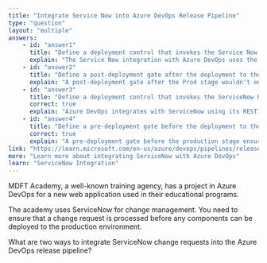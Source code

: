 ```yaml
---
title: "Integrate Service Now into Azure DevOps Release Pipeline"
type: "question"
layout: "multiple"
answers:
    - id: "answer1"
      title: "Define a deployment control that invokes the Service Now SOAP API"
      explain: "The Service Now integration with Azure DevOps uses the REST API, not the SOAP API, for change management integrations."
    - id: "answer2"
      title: "Define a post-deployment gate after the deployment to the Prod stage"
      explain: "A post-deployment gate after the Prod stage wouldn't ensure change requests are processed before production deployment. Post-deployment gates are used to validate deployments after they occur."
    - id: "answer3"
      title: "Define a deployment control that invokes the ServiceNow REST API"
      correct: true
      explain: "Azure DevOps integrates with ServiceNow using its REST API to manage change requests. This allows for creating, updating, and validating change requests as part of the deployment pipeline."
    - id: "answer4"
      title: "Define a pre-deployment gate before the deployment to the Prod stage"
      correct: true
      explain: "A pre-deployment gate before the production stage ensures the Service Now change request is validated and approved before allowing deployment to proceed to production, which satisfies the requirement of processing change requests before production deployment."
link: "https://learn.microsoft.com/en-us/azure/devops/pipelines/release/approvals/servicenow"
more: "Learn more about integrating ServiceNow with Azure DevOps"
learn: "ServiceNow Integration"
---
```

MDFT Academy, a well-known training agency, has a project in Azure DevOps for a new web application used in their educational programs.

The academy uses ServiceNow for change management. You need to ensure that a change request is processed before any components can be deployed to the production environment.

What are two ways to integrate ServiceNow change requests into the Azure DevOps release pipeline?
